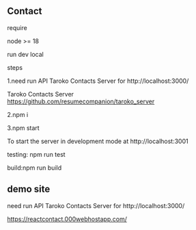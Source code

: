 ## Contact

require

node >= 18

run dev local

steps

1.need run API Taroko Contacts Server for http://localhost:3000/

Taroko Contacts Server https://github.com/resumecompanion/taroko_server

2.npm i

3.npm start 

To start the server in development mode at http://localhost:3001

testing: npm run test

build:npm run build

## demo site  
need run API Taroko Contacts Server for http://localhost:3000/

https://reactcontact.000webhostapp.com/
